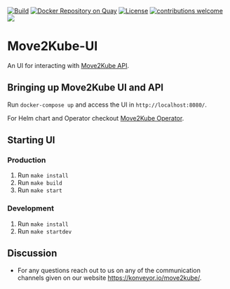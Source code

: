 [![Build](https://github.com/konveyor/move2kube-ui/workflows/Build/badge.svg "Github Actions")](https://github.com/konveyor/move2kube-ui/actions?query=workflow%3ABuild)
[![Docker Repository on Quay](https://quay.io/repository/konveyor/move2kube-ui/status "Docker Repository on Quay")](https://quay.io/repository/konveyor/move2kube-ui)
[![License](https://img.shields.io/:license-apache-blue.svg)](https://www.apache.org/licenses/LICENSE-2.0.html)
[![contributions welcome](https://img.shields.io/badge/contributions-welcome-brightgreen.svg?style=flat)](https://github.com/konveyor/move2kube-ui/pulls)
[<img src="https://img.shields.io/badge/slack-konveyor/move2kube-green.svg?logo=slack">](https://kubernetes.slack.com/archives/CR85S82A2)

# Move2Kube-UI

An UI for interacting with [Move2Kube API](https://github.com/konveyor/move2kube-api).

## Bringing up Move2Kube UI and API

Run `docker-compose up` and access the UI in `http://localhost:8080/`.

For Helm chart and Operator checkout [Move2Kube Operator](https://github.com/konveyor/move2kube-operator).

## Starting UI

### Production

1. Run `make install`
1. Run `make build`
1. Run `make start`

### Development

1. Run `make install`
1. Run `make startdev`

## Discussion

* For any questions reach out to us on any of the communication channels given on our website https://konveyor.io/move2kube/.
